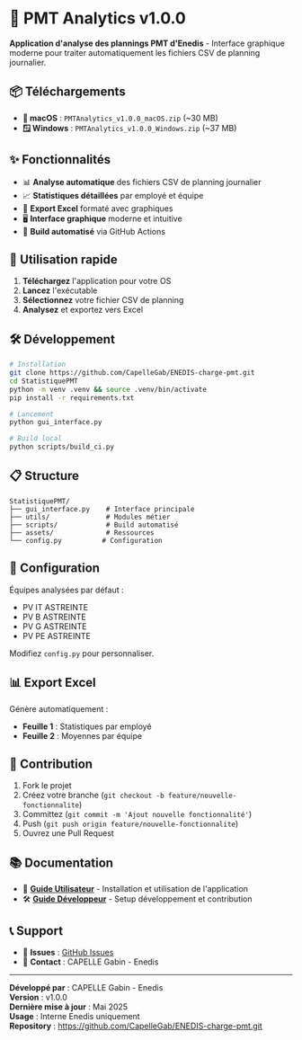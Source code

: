 # 🎉 PMT Analytics v1.0.0

**Application d'analyse des plannings PMT d'Enedis** - Interface graphique moderne pour traiter automatiquement les fichiers CSV de planning journalier.

## 📦 Téléchargements

- **🍎 macOS** : `PMTAnalytics_v1.0.0_macOS.zip` (~30 MB)
- **🪟 Windows** : `PMTAnalytics_v1.0.0_Windows.zip` (~37 MB)

## ✨ Fonctionnalités

- 📊 **Analyse automatique** des fichiers CSV de planning journalier
- 📈 **Statistiques détaillées** par employé et équipe
- 💾 **Export Excel** formaté avec graphiques
- 🖥️ **Interface graphique** moderne et intuitive
- 🚀 **Build automatisé** via GitHub Actions

## 🚀 Utilisation rapide

1. **Téléchargez** l'application pour votre OS
2. **Lancez** l'exécutable
3. **Sélectionnez** votre fichier CSV de planning
4. **Analysez** et exportez vers Excel

## 🛠️ Développement

```bash
# Installation
git clone https://github.com/CapelleGab/ENEDIS-charge-pmt.git
cd StatistiquePMT
python -m venv .venv && source .venv/bin/activate
pip install -r requirements.txt

# Lancement
python gui_interface.py

# Build local
python scripts/build_ci.py
```

## 📋 Structure

```
StatistiquePMT/
├── gui_interface.py    # Interface principale
├── utils/              # Modules métier
├── scripts/            # Build automatisé
├── assets/             # Ressources
└── config.py          # Configuration
```

## 🔧 Configuration

Équipes analysées par défaut :

- PV IT ASTREINTE
- PV B ASTREINTE
- PV G ASTREINTE
- PV PE ASTREINTE

Modifiez `config.py` pour personnaliser.

## 📊 Export Excel

Génère automatiquement :

- **Feuille 1** : Statistiques par employé
- **Feuille 2** : Moyennes par équipe

## 🤝 Contribution

1. Fork le projet
2. Créez votre branche (`git checkout -b feature/nouvelle-fonctionnalite`)
3. Committez (`git commit -m 'Ajout nouvelle fonctionnalité'`)
4. Push (`git push origin feature/nouvelle-fonctionnalite`)
5. Ouvrez une Pull Request

## 📚 Documentation

- 👥 **[Guide Utilisateur](UTILISATION.md)** - Installation et utilisation de l'application
- 🛠️ **[Guide Développeur](DEVELOPPEUR.md)** - Setup développement et contribution

## 📞 Support

- 🐛 **Issues** : [GitHub Issues](https://github.com/CapelleGab/ENEDIS-charge-pmt/issues)
- 📧 **Contact** : CAPELLE Gabin - Enedis

---

**Développé par** : CAPELLE Gabin - Enedis  
**Version** : v1.0.0  
**Dernière mise à jour** : Mai 2025  
**Usage** : Interne Enedis uniquement  
**Repository** : https://github.com/CapelleGab/ENEDIS-charge-pmt.git
